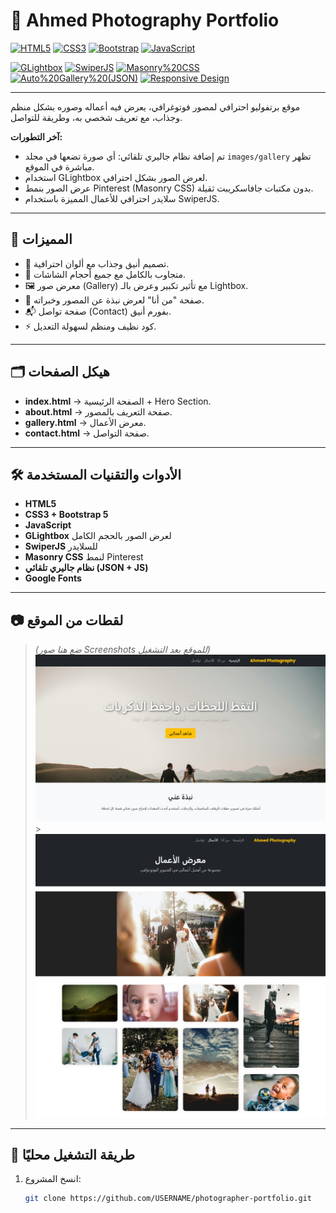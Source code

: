 # 📸 Ahmed Photography Portfolio

[![HTML5](https://img.shields.io/badge/HTML5-E34F26?logo=html5&logoColor=white)]()
[![CSS3](https://img.shields.io/badge/CSS3-1572B6?logo=css3&logoColor=white)]()
[![Bootstrap](https://img.shields.io/badge/Bootstrap_5-7952B3?logo=bootstrap&logoColor=white)]()
[![JavaScript](https://img.shields.io/badge/JavaScript-F7DF1E?logo=javascript&logoColor=black)]()

[![GLightbox](https://img.shields.io/badge/GLightbox-222222?logo=google-photos&logoColor=white)]()
[![SwiperJS](https://img.shields.io/badge/SwiperJS-6332F6?logo=swiper&logoColor=white)]()
[![Masonry%20CSS](https://img.shields.io/badge/Masonry%20CSS-00B8D9?logo=css3&logoColor=white)]()
[![Auto%20Gallery%20(JSON)](https://img.shields.io/badge/Auto%20Gallery-FFD600?logo=json&logoColor=black)]()
[![Responsive Design](https://img.shields.io/badge/Responsive%20Design-00C853?logo=responsiveness&logoColor=white)]()

---

موقع برتفوليو احترافي لمصور فوتوغرافي، يعرض فيه أعماله وصوره بشكل منظم وجذاب، مع تعريف شخصي به، وطريقة للتواصل.

**آخر التطورات:**

- تم إضافة نظام جاليري تلقائي: أي صورة تضعها في مجلد `images/gallery` تظهر مباشرة في الموقع.
- استخدام GLightbox لعرض الصور بشكل احترافي.
- عرض الصور بنمط Pinterest (Masonry CSS) بدون مكتبات جافاسكريبت ثقيلة.
- سلايدر احترافي للأعمال المميزة باستخدام SwiperJS.

---

## 🎯 المميزات

- 🌟 تصميم أنيق وجذاب مع ألوان احترافية.
- 📱 متجاوب بالكامل مع جميع أحجام الشاشات.
- 🖼️ معرض صور (Gallery) مع تأثير تكبير وعرض بالـ Lightbox.
- 📝 صفحة "من أنا" لعرض نبذة عن المصور وخبراته.
- 📬 صفحة تواصل (Contact) بفورم أنيق.
- ⚡ كود نظيف ومنظم لسهولة التعديل.

---

## 🗂️ هيكل الصفحات

- **index.html** → الصفحة الرئيسية + Hero Section.
- **about.html** → صفحة التعريف بالمصور.
- **gallery.html** → معرض الأعمال.
- **contact.html** → صفحة التواصل.

---

## 🛠️ الأدوات والتقنيات المستخدمة

- **HTML5**
- **CSS3 + Bootstrap 5**
- **JavaScript**
- **GLightbox** لعرض الصور بالحجم الكامل
- **SwiperJS** للسلايدر
- **Masonry CSS** لنمط Pinterest
- **نظام جاليري تلقائي (JSON + JS)**
- **Google Fonts**

---

## 📷 لقطات من الموقع

> _(ضع هنا صور Screenshots للموقع بعد التشغيل)_  
> ![Home Page](images/screenshot-home.png) > ![Gallery](images/screenshot-gallery.png)

---

## 🚀 طريقة التشغيل محليًا

1. انسخ المشروع:
   ```bash
   git clone https://github.com/USERNAME/photographer-portfolio.git
   ```
